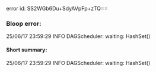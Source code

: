 error id: SS2WGb6Du+SdyAVpFp+zTQ==
### Bloop error:

25/06/17 23:59:29 INFO DAGScheduler: waiting: HashSet()
#### Short summary: 

25/06/17 23:59:29 INFO DAGScheduler: waiting: HashSet()